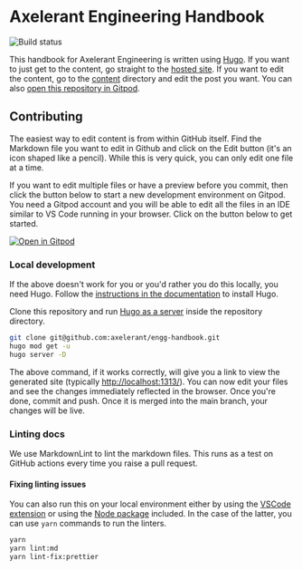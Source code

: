 # Axelerant Engineering Handbook

![Build status](https://github.com/axelerant/engg-handbook/actions/workflows/pages.yml/badge.svg)

This handbook for Axelerant Engineering is written using [Hugo](https://gohugo.io/getting-started/quick-start/). If you want to just get to the content, go straight to the [hosted site](https://axelerant.github.io/engg-handbook). If you want to edit the content, go to the [content](content/) directory and edit the post you want. You can also [open this repository in Gitpod](https://gitpod.io/#https://github.com/axelerant/engg-handbook).

## Contributing

The easiest way to edit content is from within GitHub itself. Find the Markdown file you want to edit in Github and click on the Edit button (it's an icon shaped like a pencil). While this is very quick, you can only edit one file at a time.

If you want to edit multiple files or have a preview before you commit, then click the button below to start a new development environment on Gitpod. You need a Gitpod account and you will be able to edit all the files in an IDE similar to VS Code running in your browser. Click on the button below to get started.

[![Open in Gitpod](https://gitpod.io/button/open-in-gitpod.svg)](https://gitpod.io/#https://github.com/axelerant/engg-handbook)

### Local development

If the above doesn't work for you or you'd rather you do this locally, you need Hugo. Follow the [instructions in the documentation](https://gohugo.io/getting-started/installing/) to install Hugo.

Clone this repository and run [Hugo as a server](https://gohugo.io/getting-started/quick-start/#step-5-start-the-hugo-server) inside the repository directory.

```bash
git clone git@github.com:axelerant/engg-handbook.git
hugo mod get -u
hugo server -D
```

The above command, if it works correctly, will give you a link to view the generated site (typically [http://localhost:1313/](http://localhost:1313/)). You can now edit your files and see the changes immediately reflected in the browser. Once you're done, commit and push. Once it is merged into the main branch, your changes will be live.

### Linting docs

We use MarkdownLint to lint the markdown files. This runs as a test on GitHub actions every time you raise a pull request.

#### Fixing linting issues

You can also run this on your local environment either by using the [VSCode extension](https://marketplace.visualstudio.com/items?itemName=DavidAnson.vscode-markdownlint) or using the [Node package](https://github.com/DavidAnson/markdownlint) included. In the case of the latter, you can use `yarn` commands to run the linters.

```bash
yarn
yarn lint:md
yarn lint-fix:prettier
```
